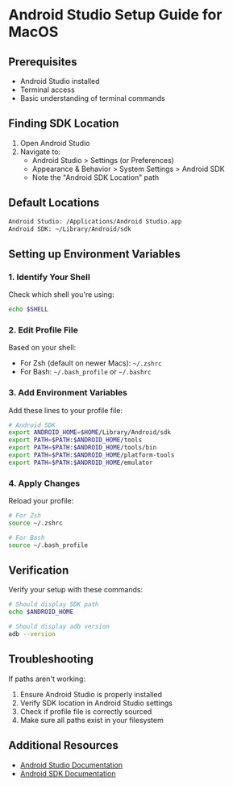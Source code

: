# Android Studio Setup Guide for MacOS

## Prerequisites
- Android Studio installed
- Terminal access
- Basic understanding of terminal commands

## Finding SDK Location
1. Open Android Studio
2. Navigate to:
   - Android Studio > Settings (or Preferences)
   - Appearance & Behavior > System Settings > Android SDK
   - Note the "Android SDK Location" path

## Default Locations
```bash
Android Studio: /Applications/Android Studio.app
Android SDK: ~/Library/Android/sdk
```

## Setting up Environment Variables

### 1. Identify Your Shell
Check which shell you're using:
```bash
echo $SHELL
```

### 2. Edit Profile File
Based on your shell:
- For Zsh (default on newer Macs): `~/.zshrc`
- For Bash: `~/.bash_profile` or `~/.bashrc`

### 3. Add Environment Variables
Add these lines to your profile file:
```bash
# Android SDK
export ANDROID_HOME=$HOME/Library/Android/sdk
export PATH=$PATH:$ANDROID_HOME/tools
export PATH=$PATH:$ANDROID_HOME/tools/bin
export PATH=$PATH:$ANDROID_HOME/platform-tools
export PATH=$PATH:$ANDROID_HOME/emulator
```

### 4. Apply Changes
Reload your profile:
```bash
# For Zsh
source ~/.zshrc

# For Bash
source ~/.bash_profile
```

## Verification
Verify your setup with these commands:
```bash
# Should display SDK path
echo $ANDROID_HOME

# Should display adb version
adb --version
```

## Troubleshooting
If paths aren't working:
1. Ensure Android Studio is properly installed
2. Verify SDK location in Android Studio settings
3. Check if profile file is correctly sourced
4. Make sure all paths exist in your filesystem

## Additional Resources
- [Android Studio Documentation](https://developer.android.com/studio)
- [Android SDK Documentation](https://developer.android.com/studio/command-line)